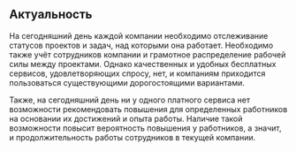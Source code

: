 ## Актуальность 
На сегодняшний день каждой компании необходимо отслеживание статусов проектов и задач, над которыми она работает. Необходимо также учёт сотрудников компании и грамотное распределение рабочей силы между проектами. Однако качественных и удобных бесплатных сервисов, удовлетворяющих спросу, нет, и компаниям приходится пользоваться существующими дорогостоящими вариантами.

Также, на сегодняшний день ни у одного платного сервиса нет возможности рекомендовать повышения для определенных работников на основании их достижений и опыта работы. Наличие такой возможности повысит вероятность повышения у работников, а значит, и продолжительность работы сотрудников в текущей компании. 
